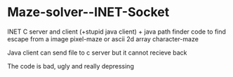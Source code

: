 # Maze-solver--INET-Socket
INET C server and client (+stupid java client) + java path finder code to find escape from a image pixel-maze or ascii 2d array character-maze

Java client can send file to c server but it cannot recieve back

The code is bad, ugly and really depressing
